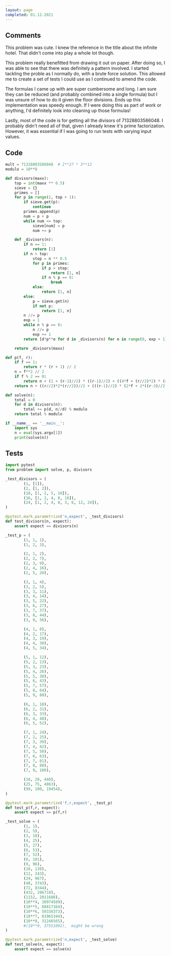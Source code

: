 ```yaml
---
layout: page
completed: 01.12.2021
---
```


## Comments

This problem was cute.  I knew the reference in the title about the infinite
hotel.  That didn't come into play a whole lot though.

This problem really benefitted from drawing it out on paper.  After doing so, I
was able to see that there was definitely a pattern involved.  I started
tackling the proble as I normally do, with a brute force solution.  This
allowed me to create a set of tests I could use as I continued to amend the
code.

The formulas I came up with are super cumbersome and long.  I am sure they can
be reduced (and probably combined into a single formula) but I was unsure of
how to do it given the floor divisions.  Ends up this implementation was speedy
enough.  If I were doing this as part of work or anything, I'd definitely look
into cleaning up those formulas!

Lastly, most of the code is for getting all the divisors of 71328803586048.  I
probably didn't need all of that, given I already knew it's prime
factorization.  However, it was essential if I was going to run tests with
varying input values.

## Code

```python
mult = 71328803586048  # 2**27 * 3**12
modulo = 10**8

def divisors(maxx):
    top = int(maxx ** 0.5)
    sieve = {}
    primes = []
    for p in range(2, top + 1):
        if sieve.get(p):
            continue
        primes.append(p)
        num = p + p
        while num <= top:
            sieve[num] = p
            num += p

    def _divisors(n):
        if n == 1:
            return [1]
        if n > top:
            stop = n ** 0.5
            for p in primes:
                if p > stop:
                    return [1, n]
                if n % p == 0:
                    break
            else:
                return [1, n]
        else:
            p = sieve.get(n)
            if not p:
                return [1, n]
        n //= p
        exp = 1
        while n % p == 0:
            n //= p
            exp += 1
        return [d*p**e for d in _divisors(n) for e in range(0, exp + 1)]

    return _divisors(maxx)

def p(f, r):
    if f == 1:
        return r * (r + 1) // 2
    n = f**2 // 2
    if f % 2 == 0:
        return n + (1 + (r-1)//2) * ((r-1)//2) + ((4*f + (r//2)*2) * (r//2))//2
    return n + ((r//2)*2*(r//2))//2 + (((r-1)//2) * (2*f + 2*((r-3)//2 + f)))//2

def solve(n):
    total = 0
    for d in divisors(n):
        total += p(d, n//d) % modulo
    return total % modulo

if __name__ == '__main__':
    import sys
    n = eval(sys.argv[1])
    print(solve(n))
```

## Tests

```python
import pytest
from problem import solve, p, divisors

_test_divisors = (
        (1, [1]),
        (2, [1, 2]),
        (10, [1, 2, 5, 10]),
        (16, [1, 2, 4, 8, 16]),
        (24, [1, 2, 4, 8, 3, 6, 12, 24]),
)

@pytest.mark.parametrize('n,expect', _test_divisors)
def test_divisors(n, expect):
    assert expect == divisors(n)

_test_p = (
        (1, 1, 1),
        (1, 2, 3),

        (2, 1, 2),
        (2, 2, 7),
        (2, 3, 9),
        (2, 4, 16),
        (2, 5, 20),

        (3, 1, 4),
        (3, 2, 5),
        (3, 3, 11),
        (3, 4, 14),
        (3, 5, 22),
        (3, 6, 27),
        (3, 7, 37),
        (3, 8, 44),
        (3, 9, 56),

        (4, 1, 8),
        (4, 2, 17),
        (4, 3, 19),
        (4, 4, 30),
        (4, 5, 34),

        (5, 1, 12),
        (5, 2, 13),
        (5, 3, 23),
        (5, 4, 26),
        (5, 5, 38),
        (5, 6, 43),
        (5, 7, 57),
        (5, 8, 64),
        (5, 9, 80),

        (6, 1, 18),
        (6, 2, 31),
        (6, 3, 33),
        (6, 4, 48),
        (6, 5, 52),

        (7, 1, 24),
        (7, 2, 25),
        (7, 3, 39),
        (7, 4, 42),
        (7, 5, 58),
        (7, 6, 63),
        (7, 7, 81),
        (7, 8, 88),
        (7, 9, 108),

        (10, 20, 440),
        (25, 75, 4863),
        (99, 100, 19454),
)

@pytest.mark.parametrize('f,r,expect', _test_p)
def test_p(f,r, expect):
    assert expect == p(f,r)

_test_solve = (
        (1, 1),
        (2, 5),
        (3, 10),
        (4, 25),
        (5, 27),
        (6, 53),
        (7, 52),
        (8, 101),
        (9, 96),
        (10, 138),
        (12, 243),
        (24, 967),
        (48, 3743),
        (72, 8344),
        (432, 286718),
        (1152, 2011688),
        (10**4, 38974589),
        (10**5, 88817164),
        (10**6, 50338373),
        (10**7, 81965344),
        (10**8, 31246565),
        #(10**9, 37551092),  might be wrong
)

@pytest.mark.parametrize('n,expect', _test_solve)
def test_solve(n, expect):
    assert expect == solve(n)
```
